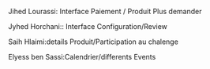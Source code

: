 Jihed Lourassi: Interface Paiement / Produit Plus demander


Jyhed Horchani:: Interface Configuration/Review


Saih Hlaimi:details Produit/Participation au chalenge


Elyess ben Sassi:Calendrier/differents Events


